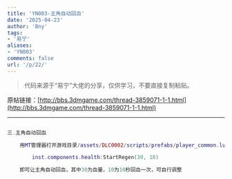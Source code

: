 ```yaml
---
title: 'YN003-主角自动回血'
date: '2025-04-23'
author: 'Bny'
tags:
- '易宁'
aliases:
- 'YN003'
comments: false
url: '/p/22/'
---
```


> 代码来源于“易宁”大佬的分享，仅供学习，不要直接复制粘贴。

原帖链接：[http://bbs.3dmgame.com/thread-3859071-1-1.html](http://bbs.3dmgame.com/thread-3859071-1-1.html)

---

```lua  

三.主角自动回血

	用MT管理器打开游戏目录/assets/DLC0002/scripts/prefabs/player_common.lua文件，在inst.components.health:SetMaxHealth(TUNING.WILSON_HEALTH)的下一行插入以下内容：

		inst.components.health:StartRegen(30, 10)

	即可让主角自动回血，其中30为血量，10为10秒回血一次，可自行调整

```  

